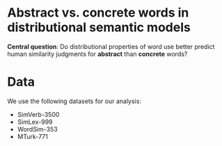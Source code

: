 # Abstract vs. concrete words in distributional semantic models

**Central question**: Do distributional properties of word use better predict human similarity judgments for **abstract** than **concrete** words?

# Data

We use the following datasets for our analysis:

* SimVerb-3500  
* SimLex-999  
* WordSim-353  
* MTurk-771  
